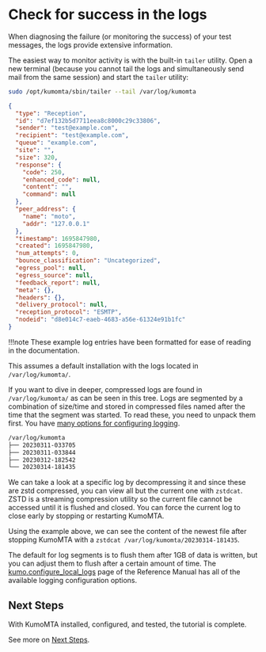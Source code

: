 # Check for success in the logs

When diagnosing the failure (or monitoring the success) of your test messages,
the logs provide extensive information.

The easiest way to monitor activity is with the built-in `tailer` utility. Open
a new terminal (because you cannot tail the logs and simultaneously send mail
from the same session) and start the `tailer` utility:

```bash
sudo /opt/kumomta/sbin/tailer --tail /var/log/kumomta
```

```json
{
  "type": "Reception",
  "id": "d7ef132b5d7711eea8c8000c29c33806",
  "sender": "test@example.com",
  "recipient": "test@example.com",
  "queue": "example.com",
  "site": "",
  "size": 320,
  "response": {
    "code": 250,
    "enhanced_code": null,
    "content": "",
    "command": null
  },
  "peer_address": {
    "name": "moto",
    "addr": "127.0.0.1"
  },
  "timestamp": 1695847980,
  "created": 1695847980,
  "num_attempts": 0,
  "bounce_classification": "Uncategorized",
  "egress_pool": null,
  "egress_source": null,
  "feedback_report": null,
  "meta": {},
  "headers": {},
  "delivery_protocol": null,
  "reception_protocol": "ESMTP",
  "nodeid": "d8e014c7-eaeb-4683-a56e-61324e91b1fc"
}
```

!!!note
    These example log entries have been formatted for ease of reading in the documentation.

This assumes a default installation with the logs located in `/var/log/kumomta/`.

If you want to dive in deeper, compressed logs are found in `/var/log/kumomta/` as can be seen in this tree. Logs are segmented by a combination of size/time and stored in compressed files named after the time that the segment was started. To read these, you need to unpack them first. You have [many options for configuring logging](../userguide/configuration/logging.md).

```bash
/var/log/kumomta
├── 20230311-033705
├── 20230311-033844
├── 20230312-182542
└── 20230314-181435
```

We can take a look at a specific log by decompressing it and since these are
zstd compressed, you can view all but the current one with `zstdcat`.  ZSTD is a streaming compression utility so the current file cannot be accessed until it is flushed and closed. You can force the current log to close early by stopping or restarting KumoMTA.

Using the example above, we can see the content of the newest file after
stopping KumoMTA with a `zstdcat /var/log/kumomta/20230314-181435`.

The default for log segments is to flush them after 1GB of data is written, but
you can adjust them to flush after a certain amount of time. The
[kumo.configure_local_logs](../reference/kumo/configure_local_logs/index.md)
page of the Reference Manual has all of the available logging configuration
options.

## Next Steps

With KumoMTA installed, configured, and tested, the tutorial is complete.

See more on [Next Steps](./next_steps.md).
